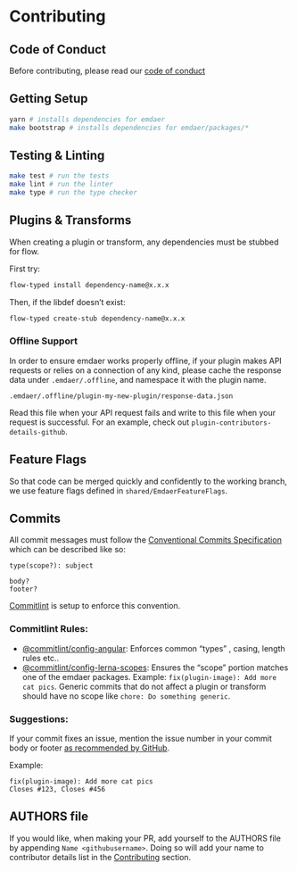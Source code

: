 <!--
  This file was generated by emdaer

  Its template can be found at .emdaer/CONTRIBUTING.emdaer.md
-->

# Contributing

## Code of Conduct

Before contributing, please read our [code of conduct](./CODE_OF_CONDUCT.md)

## Getting Setup

```sh
yarn # installs dependencies for emdaer
make bootstrap # installs dependencies for emdaer/packages/*
```

## Testing & Linting

```sh
make test # run the tests
make lint # run the linter
make type # run the type checker
```

## Plugins & Transforms

When creating a plugin or transform, any dependencies must be stubbed for flow.

First try:

```sh
flow-typed install dependency-name@x.x.x
```

Then, if the libdef doesn&#8217;t exist:

```sh
flow-typed create-stub dependency-name@x.x.x
```

### Offline Support
In order to ensure emdaer works properly offline, if your plugin makes API requests or relies on a connection of any kind, please cache the response data under `.emdaer/.offline`, and namespace it with the plugin name.
```
.emdaer/.offline/plugin-my-new-plugin/response-data.json
```
Read this file when your API request fails and write to this file when your request is successful. For an example, check out `plugin-contributors-details-github`.

## Feature Flags

So that code can be merged quickly and confidently to the working branch, we use feature flags defined in `shared/EmdaerFeatureFlags`.

## Commits

All commit messages must follow the [Conventional Commits Specification](https://conventionalcommits.org/) which can be described like so:

```
type(scope?): subject

body?
footer?
```

[Commitlint](https://github.com/marionebl/commitlint) is setup to enforce this convention.

### Commitlint Rules:
- [@commitlint/config-angular](https://github.com/marionebl/commitlint/tree/master/@commitlint/config-angular#rules): Enforces common &#8220;types&#8221; , casing, length rules etc..
- [@commitlint/config-lerna-scopes](https://github.com/marionebl/commitlint/blob/master/@commitlint/config-lerna-scopes): Ensures the &#8220;scope&#8221; portion matches one of the emdaer packages. Example: `fix(plugin-image): Add more cat pics`. Generic commits that do not affect a plugin or transform should have no scope like `chore: Do something generic`.

### Suggestions:
If your commit fixes an issue, mention the issue number in your commit body or footer [as recommended by GitHub](https://help.github.com/articles/closing-issues-using-keywords/).

Example:
```
fix(plugin-image): Add more cat pics
Closes #123, Closes #456
```

## AUTHORS file

If you would like, when making your PR, add yourself to the AUTHORS file by appending `Name <githubusername>`. Doing so will add your name to contributor details list in the [Contributing](https://github.com/emdaer/emdaer#contributing) section.


